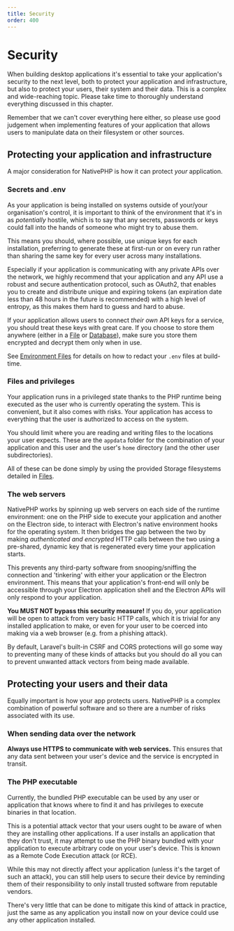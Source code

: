 ```yaml
---
title: Security
order: 400
---
```

# Security

When building desktop applications it's essential to take your application's security to the next level, both to
protect your application and infrastructure, but also to protect your users, their system and their data. This is a
complex and wide-reaching topic. Please take time to thoroughly understand everything discussed in this chapter.

Remember that we can't cover everything here either, so please use good judgement when implementing features of your
application that allows users to manipulate data on their filesystem or other sources.

## Protecting your application and infrastructure

A major consideration for NativePHP is how it can protect _your_ application.

### Secrets and .env
As your application is being installed on systems outside of your/your organisation's control, it is important to think
of the environment that it's in as _potentially_ hostile, which is to say that any secrets, passwords or keys
could fall into the hands of someone who might try to abuse them.

This means you should, where possible, use unique keys for each installation, preferring to generate these at first-run
or on every run rather than sharing the same key for every user across many installations.

Especially if your application is communicating with any private APIs over the network, we highly recommend that your
application and any API use a robust and secure authentication protocol, such as OAuth2, that enables you to create and
distribute unique and expiring tokens (an expiration date less than 48 hours in the future is recommended) with a high
level of entropy, as this makes them hard to guess and hard to abuse.

If your application allows users to connect _their own_ API keys for a service, you should treat these keys with great
care. If you choose to store them anywhere (either in a [File](/docs/digging-deeper/files) or
[Database](/docs/digging-deeper/databases)), make sure you store them encrypted and decrypt them only when in use.

See [Environment Files](/getting-started/env-files#removing-sensitive-data-from-your-environment-files) for details on
how to redact your `.env` files at build-time.

### Files and privileges

Your application runs in a privileged state thanks to the PHP runtime being executed as the user who is currently
operating the system. This is convenient, but it also comes with risks. Your application has access to everything that
the user is authorized to access on the system.

You should limit where you are reading and writing files to the locations your user expects. These are the `appdata`
folder for the combination of your application and this user and the user's `home` directory (and the other user
subdirectories).

All of these can be done simply by using the provided Storage filesystems detailed in
[Files](/docs/digging-deeper/files).

### The web servers

NativePHP works by spinning up web servers on each side of the runtime environment: one on the PHP side to execute your
application and another on the Electron side, to interact with Electron's native environment hooks for the operating
system. It then bridges the gap between the two by making _authenticated and encrypted_ HTTP calls between the two
using a pre-shared, dynamic key that is regenerated every time your application starts.

This prevents any third-party software from snooping/sniffing the connection and 'tinkering' with either your
application or the Electron environment. This means that your application's front-end will only be accessible through
your Electron application shell and the Electron APIs will only respond to your application.

**You MUST NOT bypass this security measure!** If you do, your application will be open to attack from very basic HTTP
calls, which it is trivial for any installed application to make, or even for your user to be coerced into making via a
web browser (e.g. from a phishing attack).

By default, Laravel's built-in CSRF and CORS protections will go some way to preventing many of these kinds of attacks
but you should do all you can to prevent unwanted attack vectors from being made available.

## Protecting your users and their data

Equally important is how your app protects users. NativePHP is a complex combination of powerful software and so there
are a number of risks associated with its use.

### When sending data over the network

**Always use HTTPS to communicate with web services.** This ensures that any data sent between your user's device and
the service is encrypted in transit.

### The PHP executable

Currently, the bundled PHP executable can be used by any user or application that knows where to find it and has
privileges to execute binaries in that location.

This is a potential attack vector that your users ought to be aware of when they are installing other applications. If
a user installs an application that they don't trust, it may attempt to use the PHP binary bundled with your application
to execute arbitrary code on your user's device. This is known as a Remote Code Execution attack (or RCE).

While this may not directly affect your application (unless it's the target of such an attack), you can still help users
to secure their device by reminding them of their responsibility to only install trusted software from reputable
vendors.

There's very little that can be done to mitigate this kind of attack in practice, just the same as any application you
install now on your device could use any other application installed.
